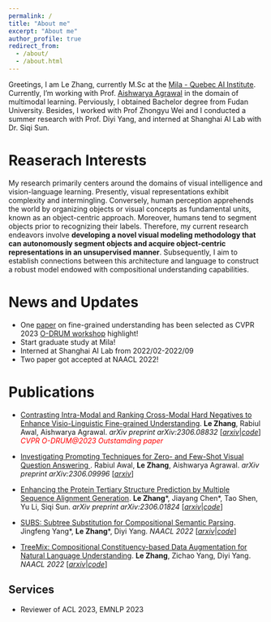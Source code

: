 ```yaml
---
permalink: /
title: "About me"
excerpt: "About me"
author_profile: true
redirect_from: 
  - /about/
  - /about.html
---
```


Greetings, I am Le Zhang, currently M.Sc at the [Mila - Quebec AI Institute](https://mila.quebec/en/person/le-zhang/).  Currently, I’m working with Prof. [Aishwarya Agrawal](https://www.iro.umontreal.ca/~agrawal/) in the domain of multimodal learning. Perviously, I obtained Bachelor degree from Fudan University. Besides, I worked with Prof Zhongyu Wei and I conducted a summer research with Prof. Diyi Yang, and interned at Shanghai AI Lab with Dr. Siqi Sun.

# Reaserach Interests

My research primarily centers around the domains of visual intelligence and vision-language learning. Presently, visual representations exhibit complexity and intermingling. Conversely, human perception apprehends the world by organizing objects or visual concepts as fundamental units, known as an object-centric approach. Moreover, humans tend to segment objects prior to recognizing their labels. Therefore, my current research endeavors involve **developing a novel visual modeling methodology that can autonomously segment objects and acquire object-centric representations in an unsupervised manner**. Subsequently, I aim to establish connections between this architecture and language to construct a robust model endowed with compositional understanding capabilities.

News and Updates
======
- One [paper](https://arxiv.org/abs/2306.08832) on fine-grained understanding has been selected as CVPR 2023 [O-DRUM workshop](https://asu-apg.github.io/odrum/) highlight!
- Start graduate study at Mila!
- Interned at Shanghai AI Lab from 2022/02-2022/09
- Two paper got accepted at NAACL 2022!

Publications
======

-  [Contrasting Intra-Modal and Ranking Cross-Modal Hard Negatives to Enhance Visio-Linguistic Fine-grained Understanding](https://arxiv.org/abs/2306.08832).
   **Le Zhang**, Rabiul Awal, Aishwarya Agrawal. *arXiv preprint arXiv:2306.08832*
  [[*arxiv*](https://arxiv.org/abs/2306.08832)|[*code*](https://github.com/lezhang7/Enhance-FineGrained)]
  <font color=red>*CVPR O-DRUM@2023 Outstamding paper*</font>

- [Investigating Prompting Techniques for Zero- and Few-Shot Visual Question Answering ](https://arxiv.org/abs/2306.09996). 
  Rabiul Awal, **Le Zhang**, Aishwarya Agrawal. *arXiv preprint arXiv:2306.09996*
  [[*arxiv*](https://arxiv.org/abs/2306.09996)]

- [Enhancing the Protein Tertiary Structure Prediction by Multiple Sequence Alignment Generation](https://arxiv.org/abs/2306.01824). 
  **Le Zhang**\*, Jiayang Chen\*, Tao Shen, Yu Li, Siqi Sun. *arXiv preprint arXiv:2306.01824*
  [[*arxiv*](https://arxiv.org/abs/2306.01824)|[*code*](https://github.com/lezhang7/MSA-Augmentor)]

- [SUBS: Subtree Substitution for Compositional Semantic Parsing](https://arxiv.org/abs/2205.01538). 
  Jingfeng Yang\*, **Le Zhang**\*, Diyi Yang. *NAACL 2022*
  [[*arxiv*](https://arxiv.org/abs/2205.01538)|[*code*](https://github.com/SALT-NLP/SUBS)]

- [TreeMix: Compositional Constituency-based Data Augmentation for Natural Language Understanding](https://arxiv.org/abs/2205.06153). **Le Zhang**, Zichao Yang, Diyi Yang. *NAACL 2022*
  [[*arxiv*](https://arxiv.org/abs/2205.06153)|[*code*](https://github.com/lezhang7/TreeMix)]



Services
------
- Reviewer of ACL 2023, EMNLP 2023
